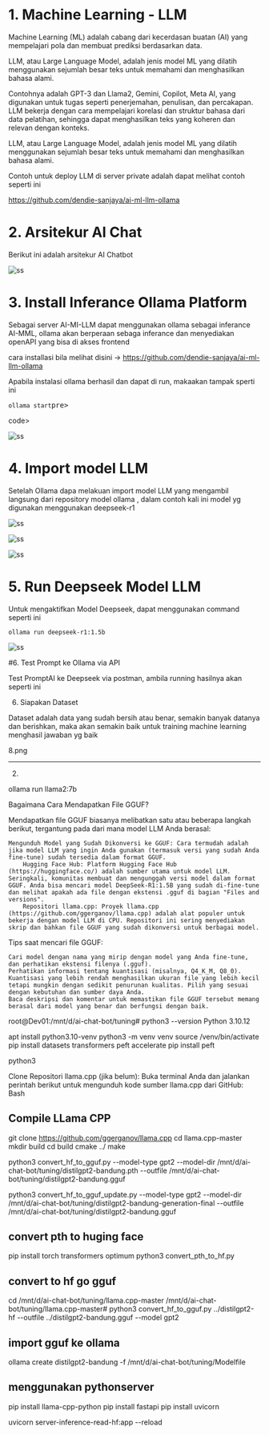 # 1. Machine Learning - LLM 

Machine Learning (ML) adalah cabang dari kecerdasan buatan (AI) yang mempelajari pola dan membuat prediksi 
berdasarkan data. 

LLM, atau Large Language Model, adalah jenis model ML yang dilatih menggunakan sejumlah besar teks untuk 
memahami dan menghasilkan bahasa alami. 

Contohnya adalah GPT-3 dan Llama2, Gemini, Copilot, Meta AI,  yang digunakan untuk tugas seperti penerjemahan, penulisan, dan percakapan. 
LLM bekerja dengan cara mempelajari korelasi dan struktur bahasa dari data pelatihan, 
sehingga dapat menghasilkan teks yang koheren dan relevan dengan konteks. 

LLM, atau Large Language Model, adalah jenis model ML yang dilatih menggunakan sejumlah besar teks untuk memahami dan menghasilkan bahasa alami.

Contoh untuk deploy LLM di server private adalah dapat melihat contoh seperti ini 

https://github.com/dendie-sanjaya/ai-ml-llm-ollama


# 2. Arsitekur AI Chat 

Berikut ini adalah arsitekur AI Chatbot

![ss](./design/architecture.png)


# 3. Install Inferance Ollama Platform 

Sebagai server AI-MI-LLM dapat menggunakan ollama sebagai inferance AI-MML, ollama akan berperaan sebaga inferance dan menyediakan openAPI yang bisa 
di akses frontend 

cara installasi bila melihat disini -> https://github.com/dendie-sanjaya/ai-ml-llm-ollama

Apabila instalasi ollama berhasil dan dapat di run, makaakan tampak sperti ini 

<pre><code>ollama start</code>pre></pre>code> 

![ss](./screenshoot/1.png)


# 4. Import model LLM

Setelah Ollama dapa melakuan import model LLM yang mengambil langsung dari repository model ollama , dalam contoh kali ini model yg digunakan menggunakan deepseek-r1

![ss](./screenshoot/2.png)

![ss](./screenshoot/3.png)

![ss](./screenshoot/4.png)


# 5. Run Deepseek Model LLM

Untuk mengaktifkan Model Deepseek, dapat menggunakan command seperti ini 

<pre><code>ollama run deepseek-r1:1.5b</code></pre>

![ss](./screenshoot/5.png)



#6. Test Prompt ke Ollama via API

Test PromptAI ke Deepseek via postman, ambila running hasilnya akan seperti ini 



6. Siapakan Dataset 

Dataset adalah data yang sudah bersih atau benar, semakin banyak datanya 
dan berishkan, maka akan semakin baik untuk training machine learning menghasil jawaban yg baik 

8.png









-------------------------------------------------------------------------------------
2. 


ollama run llama2:7b


Bagaimana Cara Mendapatkan File GGUF?







Mendapatkan file GGUF biasanya melibatkan satu atau beberapa langkah berikut, tergantung pada dari mana model LLM Anda berasal:

    Mengunduh Model yang Sudah Dikonversi ke GGUF: Cara termudah adalah jika model LLM yang ingin Anda gunakan (termasuk versi yang sudah Anda fine-tune) sudah tersedia dalam format GGUF.
        Hugging Face Hub: Platform Hugging Face Hub (https://huggingface.co/) adalah sumber utama untuk model LLM. Seringkali, komunitas membuat dan mengunggah versi model dalam format GGUF. Anda bisa mencari model DeepSeek-R1:1.5B yang sudah di-fine-tune dan melihat apakah ada file dengan ekstensi .gguf di bagian "Files and versions".
        Repositori llama.cpp: Proyek llama.cpp (https://github.com/ggerganov/llama.cpp) adalah alat populer untuk bekerja dengan model LLM di CPU. Repositori ini sering menyediakan skrip dan bahkan file GGUF yang sudah dikonversi untuk berbagai model.

Tips saat mencari file GGUF:

    Cari model dengan nama yang mirip dengan model yang Anda fine-tune, dan perhatikan ekstensi filenya (.gguf).
    Perhatikan informasi tentang kuantisasi (misalnya, Q4_K_M, Q8_0). Kuantisasi yang lebih rendah menghasilkan ukuran file yang lebih kecil tetapi mungkin dengan sedikit penurunan kualitas. Pilih yang sesuai dengan kebutuhan dan sumber daya Anda.
    Baca deskripsi dan komentar untuk memastikan file GGUF tersebut memang berasal dari model yang benar dan berfungsi dengan baik.




root@Dev01:/mnt/d/ai-chat-bot/tuning# python3 --version
Python 3.10.12            


apt install python3.10-venv
python3 -m venv venv
source /venv/bin/activate
pip install datasets transformers peft accelerate
pip install peft 

python3


Clone Repositori llama.cpp (jika belum):
Buka terminal Anda dan jalankan perintah berikut untuk mengunduh kode sumber llama.cpp dari GitHub:
Bash


Compile LLama CPP
------------------
git clone https://github.com/ggerganov/llama.cpp
cd llama.cpp-master
mkdir build
cd build
cmake ../
make


python3 convert_hf_to_gguf.py --model-type gpt2 --model-dir /mnt/d/ai-chat-bot/tuning/distilgpt2-bandung.pth --outfile /mnt/d/ai-chat-bot/tuning/distilgpt2-bandung.gguf

python3 convert_hf_to_gguf_update.py --model-type gpt2 --model-dir /mnt/d/ai-chat-bot/tuning/distilgpt2-bandung-generation-final --outfile /mnt/d/ai-chat-bot/tuning/distilgpt2-bandung.gguf


convert pth to huging face 
---------------------------
pip install torch transformers optimum
python3 convert_pth_to_hf.py


convert to hf go gguf 
----------------------
cd /mnt/d/ai-chat-bot/tuning/llama.cpp-master
/mnt/d/ai-chat-bot/tuning/llama.cpp-master# 
python3 convert_hf_to_gguf.py ../distilgpt2-hf --outfile ../distilgpt2-bandung.gguf --model gpt2

import gguf ke ollama 
----------------------
ollama create distilgpt2-bandung -f /mnt/d/ai-chat-bot/tuning/Modelfile


menggunakan pythonserver 
--------------------------
pip install llama-cpp-python
pip install fastapi
pip install uvicorn


uvicorn server-inference-read-hf:app --reload


